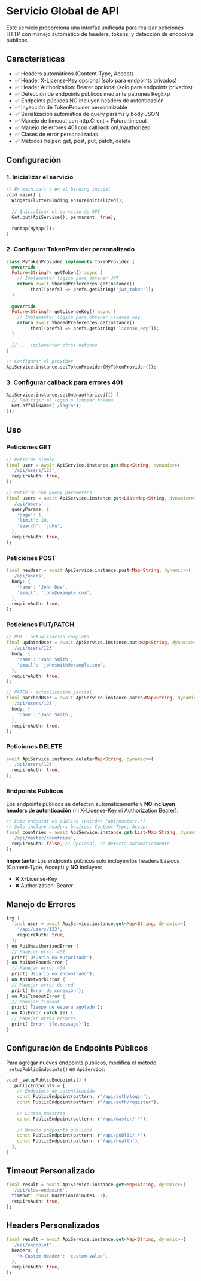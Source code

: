 # Servicio Global de API

Este servicio proporciona una interfaz unificada para realizar peticiones HTTP con manejo automático de headers, tokens, y detección de endpoints públicos.

## Características

- ✅ Headers automáticos (Content-Type, Accept)
- ✅ Header X-License-Key opcional (solo para endpoints privados)
- ✅ Header Authorization: Bearer <token> opcional (solo para endpoints privados)
- ✅ Detección de endpoints públicos mediante patrones RegExp
- ✅ Endpoints públicos NO incluyen headers de autenticación
- ✅ Inyección de TokenProvider personalizable
- ✅ Serialización automática de query params y body JSON
- ✅ Manejo de timeout con http.Client + Future.timeout
- ✅ Manejo de errores 401 con callback onUnauthorized
- ✅ Clases de error personalizadas
- ✅ Métodos helper: get<T>, post<T>, put<T>, patch<T>, delete<T>

## Configuración

### 1. Inicializar el servicio

```dart
// En main.dart o en el binding inicial
void main() {
  WidgetsFlutterBinding.ensureInitialized();
  
  // Inicializar el servicio de API
  Get.put(ApiService(), permanent: true);
  
  runApp(MyApp());
}
```

### 2. Configurar TokenProvider personalizado

```dart
class MyTokenProvider implements TokenProvider {
  @override
  Future<String?> getToken() async {
    // Implementar lógica para obtener JWT
    return await SharedPreferences.getInstance()
        .then((prefs) => prefs.getString('jwt_token'));
  }
  
  @override
  Future<String?> getLicenseKey() async {
    // Implementar lógica para obtener license key
    return await SharedPreferences.getInstance()
        .then((prefs) => prefs.getString('license_key'));
  }
  
  // ... implementar otros métodos
}

// Configurar el provider
ApiService.instance.setTokenProvider(MyTokenProvider());
```

### 3. Configurar callback para errores 401

```dart
ApiService.instance.setOnUnauthorized(() {
  // Redirigir al login o limpiar tokens
  Get.offAllNamed('/login');
});
```

## Uso

### Peticiones GET

```dart
// Petición simple
final user = await ApiService.instance.get<Map<String, dynamic>>(
  '/api/users/123',
  requireAuth: true,
);

// Petición con query parameters
final users = await ApiService.instance.get<List<Map<String, dynamic>>>(
  '/api/users',
  queryParams: {
    'page': 1,
    'limit': 10,
    'search': 'john',
  },
  requireAuth: true,
);
```

### Peticiones POST

```dart
final newUser = await ApiService.instance.post<Map<String, dynamic>>(
  '/api/users',
  body: {
    'name': 'John Doe',
    'email': 'john@example.com',
  },
  requireAuth: true,
);
```

### Peticiones PUT/PATCH

```dart
// PUT - actualización completa
final updatedUser = await ApiService.instance.put<Map<String, dynamic>>(
  '/api/users/123',
  body: {
    'name': 'John Smith',
    'email': 'johnsmith@example.com',
  },
  requireAuth: true,
);

// PATCH - actualización parcial
final patchedUser = await ApiService.instance.patch<Map<String, dynamic>>(
  '/api/users/123',
  body: {
    'name': 'John Smith',
  },
  requireAuth: true,
);
```

### Peticiones DELETE

```dart
await ApiService.instance.delete<Map<String, dynamic>>(
  '/api/users/123',
  requireAuth: true,
);
```

### Endpoints Públicos

Los endpoints públicos se detectan automáticamente y **NO incluyen headers de autenticación** (ni X-License-Key ni Authorization Bearer):

```dart
// Este endpoint es público (patrón: /api/master/.*)
// Solo incluye headers básicos: Content-Type, Accept
final countries = await ApiService.instance.get<List<Map<String, dynamic>>>(
  '/api/master/countries',
  requireAuth: false, // Opcional, se detecta automáticamente
);
```

**Importante**: Los endpoints públicos solo incluyen los headers básicos (Content-Type, Accept) y **NO** incluyen:
- ❌ X-License-Key
- ❌ Authorization: Bearer <token>

## Manejo de Errores

```dart
try {
  final user = await ApiService.instance.get<Map<String, dynamic>>(
    '/api/users/123',
    requireAuth: true,
  );
} on ApiUnauthorizedError {
  // Manejar error 401
  print('Usuario no autorizado');
} on ApiNotFoundError {
  // Manejar error 404
  print('Usuario no encontrado');
} on ApiNetworkError {
  // Manejar error de red
  print('Error de conexión');
} on ApiTimeoutError {
  // Manejar timeout
  print('Tiempo de espera agotado');
} on ApiError catch (e) {
  // Manejar otros errores
  print('Error: ${e.message}');
}
```

## Configuración de Endpoints Públicos

Para agregar nuevos endpoints públicos, modifica el método `_setupPublicEndpoints()` en `ApiService`:

```dart
void _setupPublicEndpoints() {
  _publicEndpoints = [
    // Endpoints de autenticación
    const PublicEndpoint(pattern: r'/api/auth/login'),
    const PublicEndpoint(pattern: r'/api/auth/register'),
    
    // Listas maestras
    const PublicEndpoint(pattern: r'/api/master/.*'),
    
    // Nuevos endpoints públicos
    const PublicEndpoint(pattern: r'/api/public/.*'),
    const PublicEndpoint(pattern: r'/api/health'),
  ];
}
```

## Timeout Personalizado

```dart
final result = await ApiService.instance.get<Map<String, dynamic>>(
  '/api/slow-endpoint',
  timeout: const Duration(minutes: 2),
  requireAuth: true,
);
```

## Headers Personalizados

```dart
final result = await ApiService.instance.get<Map<String, dynamic>>(
  '/api/endpoint',
  headers: {
    'X-Custom-Header': 'custom-value',
  },
  requireAuth: true,
);
```

